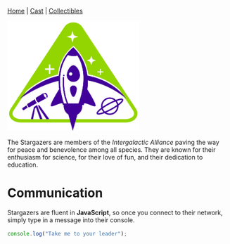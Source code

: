 [Home](README.md) | [Cast](Cast.md) | [Collectibles](Collectibles.md)

<img src="images/logo_stargazers_bug.svg" alt="StarGazars Logo" style="width:300px;">

The Stargazers are members of the _Intergalactic Alliance_ paving the way for peace and benevolence among all species. They are known for their enthusiasm for science, for their love of fun, and their dedication to education.

# Communication

Stargazers are fluent in **JavaScript**, so once you connect to their network, simply type in a message into their console.

```js
console.log("Take me to your leader");
``` 
